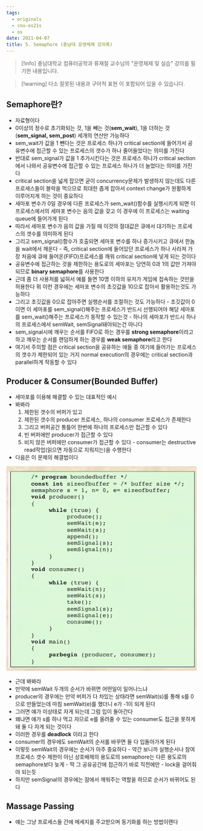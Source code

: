 ```yaml
---
tags:
  - originals
  - cnu-os21s
  - os
date: 2021-04-07
title: 5. Semaphore (충남대 운영체제 강의록)
---
```

> [!info] 충남대학교 컴퓨터공학과 류재철 교수님의 "운영체제 및 실습" 강의를 필기한 내용입니다.

> [!warning] 다소 잘못된 내용과 구어적 표현 이 포함되어 있을 수 있습니다.

## Semaphore란?

- 자료형이다
- 0이상의 정수로 초기화되는 것, 1을 빼는 것(**sem_wait**), 1을 더하는 것(**sem_signal, sem_post**) 세개의 연산만 가능하다
- sem_wait가 값을 1 뺀다는 것은 프로세스 하나가 critical section에 들어가서 공유변수에 접근할 수 있는 프로세스의 갯수가 하나 줄어들었다는 의미를 가진다
- 반대로 sem_signal가 값을 1 추가시킨다는 것은 프로세스 하나가 critical section에서 나와서 공유변수에 접근할 수 있는 프로세스 하나가 더 늘었다는 의미를 가진다
- critical section을 넓게 잡으면 굳이 concurrency문제가 발생하지 않는데도 다른 프로세스들이 블락을 먹으므로 최대한 좁게 잡아서 context change가 원활하게 이루어지게 하는 것이 중요하다
- 세마포 변수가 0일 경우에 다른 프로세스가 sem_wait()함수를 실행시키게 되면 이 프로세스에서의 세마포 변수는 음의 값을 갖고 이 경우에 이 프로세스는 waiting queue에 들어가게 된다
- 따라서 세마포 변수가 음의 값을 가질 때 이것의 절대값은 큐에서 대기하는 프로세스의 갯수를 의미하게 된다
- 그리고 sem_signal()함수가 호출되면 세마포 변수를 하나 증가시키고 큐에서 한놈을 wait에서 깨운다 - 즉, critical section에 들어있던 프로세스가 하나 사라져 가장 처음에 큐에 들어온(FIFO)프로세스를 깨워 critical section에 넣게 되는 것이다
- 공유변수에 접근하는 것을 제한하는 용도로의 세마포는 당연히 0과 1의 값만 가져야 되므로 **binary semaphore**를 사용한다
- 근데 좀 더 사용처를 넓혀서 예를 들면 10명 이하의 유저가 게임에 접속하는 것만을 허용한다 뭐 이런 경우에는 세마포 변수의 초깃값을 10으로 잡아서 활용하는것도 가능하다
- 그리고 초깃값을 0으로 잡아주면 실행순서를 조절하는 것도 가능하다 - 초깃값이 0이면 이 세마포를 sem_signal()해주는 프로세스가 반드시 선행되어야 해당 세마포를 sem_wait()해주는 프로세스가 동작할 수 있는것 - 하나의 세마포가 반드시 하나의 프로세스에서 semWait, semSignal돼야되는건 아니다
- sem_signal시에 깨우는 순서를 FIFO로 하는 경우를 **strong semaphore**이라고 하고 깨우는 순서를 랜덤하게 하는 경우를 **weak semaphore**라고 한다
- 여기서 주의할 점은 critical section을 공유하는 애들 중 여기에 들어가는 프로세스의 갯수가 제한되어 있는 거지 normal execution의 경우에는 critical section과 parallel하게 작동할 수 있다

## Producer & Consumer(Bounded Buffer)

- 세마포를 이용해 해결할 수 있는 대표적인 예시
- 봐봐라
	1. 제한된 갯수의 버퍼가 있고
	2. 제한된 갯수의 producer 프로세스, 하나의 consumer 프로세스가 존재한다
	3. 그리고 버퍼공간 통틀어 한번에 하나의 프로세스만 접근할 수 있다
	4. 빈 버퍼에만 producer가 접근할 수 있다
	5. 비지 않은 버퍼에만 consumer가 접근할 수 있다 - consumer는 destructive read작업(읽으면 자동으로 지워지는)을 수행한다
- 다음은 이 문제의 해결법이다

![%E1%84%8B%E1%85%B5%E1%84%85%E1%85%A9%E1%86%AB05%20-%20Semaphore%204a670ca98a3a4d26a2268dc25770479b/image1.png](gardens/os/originals/os.spring.2021.cse.cnu.ac.kr/images/5/image1.png)

- 근데 봐봐라
- 만약에 semWait 두개의 순서가 바뀌면 어떤일이 일어나느냐
- producer의 경우에는 만약 버퍼가 다 차있는 상태라면 semWait(s)를 통해 s를 0으로 만들었는데 마침 semWait(e)를 했더니 e가 -1이 되게 된다
- 그러면 얘가 이상태로 자게 되는데 그럼 입이 돌아간다
- 왜냐면 얘가 s를 하나 먹고 자므로 e를 올려줄 수 있는 consumer도 접근을 못하게 돼 둘 다 자게 되는 것이다
- 이러한 경우를 **deadlock** 이라고 한다
- consumer의 경우에도 semWait의 순서를 바꾸면 둘 다 입돌아가게 된다
- 이렇듯 semWait의 경우에는 순서가 아주 중요하다 - 약간 보니까 실행순서나 참여 프로세스 갯수 제한이 아닌 상호배제의 용도로의 semaphore는 다른 용도로의 semaphore보다 늦게 - 딱 그 공유공간에 접근하기 바로 직전에만 - lock을 걸어줘야 되는듯
- 하지만 semSignal의 경우에는 잠에서 깨워주는 역할을 하므로 순서가 바뀌어도 된다

## Massage Passing

- 얘는 그냥 프로세스들 간에 메세지를 주고받으며 동기화를 하는 방법이랜다